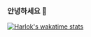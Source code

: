 ### 안녕하세요 👋
[![Harlok's wakatime stats](https://github-readme-stats.vercel.app/api/wakatime?username=youme)](https://github.com/anuraghazra/github-readme-stats)
<!-- ![Anurag's GitHub stats](https://github-readme-stats.vercel.app/api?username=mrsimplelife&show_icons=true&theme=radical) -->

<!--
**mrsimplelife/mrsimplelife** is a ✨ _special_ ✨ repository because its `README.md` (this file) appears on your GitHub profile.

Here are some ideas to get you started:

- 🔭 I’m currently working on ...
- 🌱 I’m currently learning ...
- 👯 I’m looking to collaborate on ...
- 🤔 I’m looking for help with ...
- 💬 Ask me about ...
- 📫 How to reach me: ...
- 😄 Pronouns: ...
- ⚡ Fun fact: ...
-->
